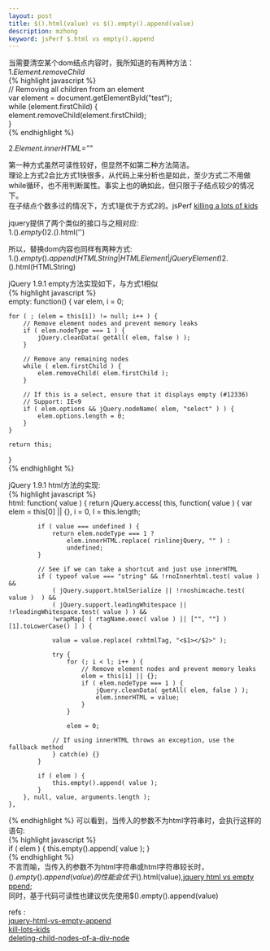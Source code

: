 ```yaml
---
layout: post
title: $().html(value) vs $().empty().append(value)
description: mzhong
keyword: jsPerf $.html vs empty().append
---
```


当需要清空某个dom结点内容时，我所知道的有两种方法：  
1.*Element.removeChild*    
{% highlight javascript %}   
// Removing all children from an element  
var element = document.getElementById("test");  
while (element.firstChild) {  
  element.removeChild(element.firstChild);  
}     
{% endhighlight %}  

2.*Element.innerHTML=""*

第一种方式虽然可读性较好，但显然不如第二种方法简洁。   
理论上方式2会比方式1快很多，从代码上来分析也是如此，至少方式二不用做while循环，也不用判断属性。事实上也的确如此，但只限于子结点较少的情况下。  
在子结点个数多过的情况下，方式1是优于方式2的。jsPerf [killing a lots of kids][kill-lots-kids]　　　

jquery提供了两个类似的接口与之相对应:  
1.$().empty()
2.$().html('')

所以，替换dom内容也同样有两种方式:  
1.$().empty().append(HTMLString|HTMLElement|jQueryElement)
2.$().html(HTMLString)  

jQuery 1.9.1 empty方法实现如下，与方式1相似     
{% highlight javascript %}      
empty: function() {
	var elem,
		i = 0;

	for ( ; (elem = this[i]) != null; i++ ) {
		// Remove element nodes and prevent memory leaks
		if ( elem.nodeType === 1 ) {
			jQuery.cleanData( getAll( elem, false ) );
		}

		// Remove any remaining nodes
		while ( elem.firstChild ) {
			elem.removeChild( elem.firstChild );
		}

		// If this is a select, ensure that it displays empty (#12336)
		// Support: IE<9
		if ( elem.options && jQuery.nodeName( elem, "select" ) ) {
			elem.options.length = 0;
		}
	}

	return this;
}  
{% endhighlight %}   


jQuery 1.9.1 html方法的实现:  
{% highlight javascript %}    
html: function( value ) {
		return jQuery.access( this, function( value ) {
			var elem = this[0] || {},
				i = 0,
				l = this.length;

			if ( value === undefined ) {
				return elem.nodeType === 1 ?
					elem.innerHTML.replace( rinlinejQuery, "" ) :
					undefined;
			}

			// See if we can take a shortcut and just use innerHTML
			if ( typeof value === "string" && !rnoInnerhtml.test( value ) &&
				( jQuery.support.htmlSerialize || !rnoshimcache.test( value )  ) &&
				( jQuery.support.leadingWhitespace || !rleadingWhitespace.test( value ) ) &&
				!wrapMap[ ( rtagName.exec( value ) || ["", ""] )[1].toLowerCase() ] ) {

				value = value.replace( rxhtmlTag, "<$1></$2>" );

				try {
					for (; i < l; i++ ) {
						// Remove element nodes and prevent memory leaks
						elem = this[i] || {};
						if ( elem.nodeType === 1 ) {
							jQuery.cleanData( getAll( elem, false ) );
							elem.innerHTML = value;
						}
					}

					elem = 0;

				// If using innerHTML throws an exception, use the fallback method
				} catch(e) {}
			}

			if ( elem ) {
				this.empty().append( value );
			}
		}, null, value, arguments.length );
	},

{% endhighlight %}
可以看到，当传入的参数不为html字符串时，会执行这样的语句:    
{% highlight javascript %}  
if ( elem ) {
	this.empty().append( value );
}  
{% endhighlight %}  
不言而喻，当传入的参数不为html字符串或html字符串较长时，$().empty().append(value)的性能会优于$().html(value),[jquery html vs empty ppend][jquery-html-vs-empty-append];  
同时，基于代码可读性也建议优先使用$().empty().append(value)


refs :   
[jquery-html-vs-empty-append][jquery-html-vs-empty-append]   
[kill-lots-kids][kill-lots-kids]   
[deleting-child-nodes-of-a-div-node][deleting-child-nodes-of-a-div-node]  

[deleting-child-nodes-of-a-div-node]: http://stackoverflow.com/questions/9461301/deleting-child-nodes-of-a-div-node　　
[kill-lots-kids]: http://jsperf.com/killing-lots-of-kids
[jquery-html-vs-empty-append]: http://jsperf.com/jquery-html-vs-empty-append-test/6


